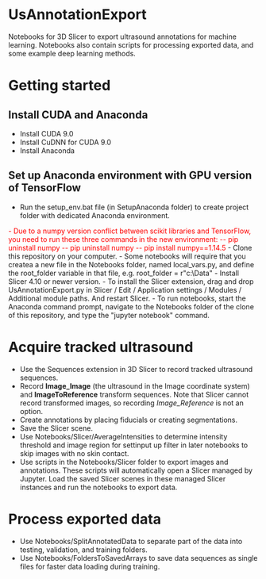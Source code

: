 # UsAnnotationExport
Notebooks for 3D Slicer  to export ultrasound annotations for machine learning.
Notebooks also contain scripts for processing exported data, and some example deep learning methods.

# Getting started
## Install CUDA and Anaconda
- Install CUDA 9.0
- Install CuDNN for CUDA 9.0
- Install Anaconda
## Set up Anaconda environment with GPU version of TensorFlow
- Run the setup_env.bat file (in SetupAnaconda folder) to create project folder with dedicated Anaconda environment.
<font color="red">
- Due to a numpy version conflict between scikit libraries and TensorFlow, you need to run these three commands in the new environment:
-- pip uninstall numpy
-- pip uninstall numpy
-- pip install numpy==1.14.5
</font>
- Clone this repository on your computer.
- Some notebooks will require that you createa a new file in the Notebooks folder, named local_vars.py, and define the root_folder variable in that file, e.g. root_folder = r"c:\Data"
- Install Slicer 4.10 or newer version.
- To install the Slicer extension, drag and drop UsAnnotationExport.py in Slicer / Edit / Application settings / Modules / Additional module paths. And restart Slicer.
- To run notebooks, start the Anaconda command prompt, navigate to the Notebooks folder of the clone of this repository, and type the "jupyter notebook" command.

# Acquire tracked ultrasound
- Use the Sequences extension in 3D Slicer to record tracked ultrasound sequences.
- Record **Image_Image** (the ultrasound in the Image coordinate system) and **ImageToReference** transform sequences. Note that Slicer cannot record transformed images, so recording *Image_Reference* is not an option.
- Create annotations by placing fiducials or creating segmentations.
- Save the Slicer scene.
- Use Notebooks/Slicer/AverageIntensities to determine intensity threshold and image region for settinput up filter in later notebooks to skip images with no skin contact.
- Use scripts in the Notebooks/Slicer folder to export images and annotations. These scripts will automatically open a Slicer managed by Jupyter. Load the saved Slicer scenes in these managed Slicer instances and run the notebooks to export data.

# Process exported data
- Use Notebooks/SplitAnnotatedData to separate part of the data into testing, validation, and training folders.
- Use Notebooks/FoldersToSavedArrays to save data sequences as single files for faster data loading during training.
